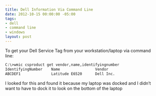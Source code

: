 ```yaml
---
title: Dell Information Via Command Line
date: 2012-10-15 00:00:00 -05:00
tags:
- dell
- command line
- windows
layout: post
---
```


To get your Dell Service Tag from your workstation/laptop via command line:

```bash
C:\>wmic csproduct get vendor,name,identifyingnumber
IdentifyingNumber    Name                Vendor
ABCDEF1              Latitude E6520      Dell Inc.
```

I looked for this and found it because my laptop was docked and I didn’t want to have to dock it to look on the bottom of the laptop  
